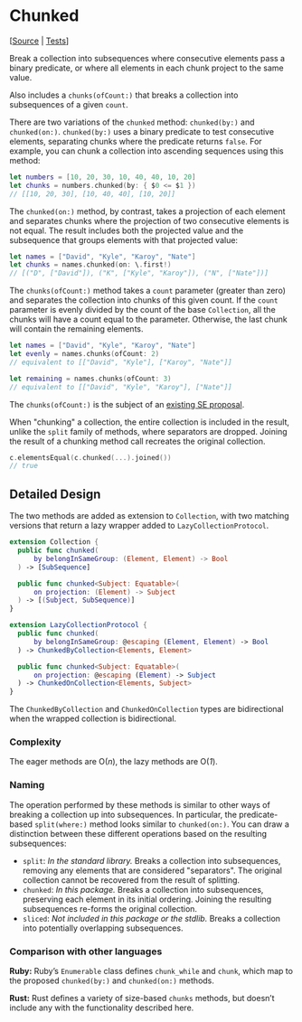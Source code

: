 # Chunked

[[Source](https://github.com/apple/swift-algorithms/blob/main/Sources/Algorithms/Chunked.swift) | 
 [Tests](https://github.com/apple/swift-algorithms/blob/main/Tests/SwiftAlgorithmsTests/ChunkedTests.swift)]

Break a collection into subsequences where consecutive elements pass a binary
predicate, or where all elements in each chunk project to the same value.

Also includes a `chunks(ofCount:)` that breaks a collection into subsequences 
of a given `count`.

There are two variations of the `chunked` method: `chunked(by:)` and
`chunked(on:)`. `chunked(by:)` uses a binary predicate to test consecutive
elements, separating chunks where the predicate returns `false`. For example,
you can chunk a collection into ascending sequences using this method:

```swift
let numbers = [10, 20, 30, 10, 40, 40, 10, 20]
let chunks = numbers.chunked(by: { $0 <= $1 })
// [[10, 20, 30], [10, 40, 40], [10, 20]]
```

The `chunked(on:)` method, by contrast, takes a projection of each element and
separates chunks where the projection of two consecutive elements is not equal.
The result includes both the projected value and the subsequence that groups
elements with that projected value:

```swift
let names = ["David", "Kyle", "Karoy", "Nate"]
let chunks = names.chunked(on: \.first!)
// [("D", ["David"]), ("K", ["Kyle", "Karoy"]), ("N", ["Nate"])] 
```

The `chunks(ofCount:)` method takes a `count` parameter (greater than zero)
and separates the collection into chunks of this given count. If the `count`
parameter is evenly divided by the count of the base `Collection`, all the
chunks will have a count equal to the parameter. Otherwise, the last chunk will
contain the remaining elements.
 
```swift
let names = ["David", "Kyle", "Karoy", "Nate"]
let evenly = names.chunks(ofCount: 2)
// equivalent to [["David", "Kyle"], ["Karoy", "Nate"]] 

let remaining = names.chunks(ofCount: 3)
// equivalent to [["David", "Kyle", "Karoy"], ["Nate"]]
```

The `chunks(ofCount:)` is the subject of an [existing SE proposal][proposal].

When "chunking" a collection, the entire collection is included in the result,
unlike the `split` family of methods, where separators are dropped.
Joining the result of a chunking method call recreates the original collection.

```swift
c.elementsEqual(c.chunked(...).joined())
// true
```

[proposal]: https://github.com/apple/swift-evolution/pull/935

## Detailed Design

The two methods are added as extension to `Collection`, with two matching
versions that return a lazy wrapper added to `LazyCollectionProtocol`.

```swift
extension Collection {
  public func chunked(
      by belongInSameGroup: (Element, Element) -> Bool
  ) -> [SubSequence]

  public func chunked<Subject: Equatable>(
      on projection: (Element) -> Subject
  ) -> [(Subject, SubSequence)]
}

extension LazyCollectionProtocol {
  public func chunked(
      by belongInSameGroup: @escaping (Element, Element) -> Bool
  ) -> ChunkedByCollection<Elements, Element>

  public func chunked<Subject: Equatable>(
      on projection: @escaping (Element) -> Subject
  ) -> ChunkedOnCollection<Elements, Subject>
}
```

The `ChunkedByCollection` and `ChunkedOnCollection` types are bidirectional when 
the wrapped collection is bidirectional.

### Complexity

The eager methods are O(_n_), the lazy methods are O(_1_).

### Naming

The operation performed by these methods is similar to other ways of breaking a 
collection up into subsequences. In particular, the predicate-based 
`split(where:)` method looks similar to `chunked(on:)`. You can draw a 
distinction between these different operations based on the resulting 
subsequences:

- `split`: *In the standard library.* Breaks a collection into subsequences, 
removing any elements that are considered "separators". The original collection 
cannot be recovered from the result of splitting.
- `chunked`: *In this package.* Breaks a collection into subsequences, 
preserving each element in its initial ordering. Joining the resulting 
subsequences re-forms the original collection.
- `sliced`: *Not included in this package or the stdlib.* Breaks a collection 
into potentially overlapping subsequences.

### Comparison with other languages

**Ruby:** Ruby’s `Enumerable` class defines `chunk_while` and `chunk`, which map
to the proposed `chunked(by:)` and `chunked(on:)` methods.

**Rust:** Rust defines a variety of size-based `chunks` methods, but doesn’t
include any with the functionality described here.
